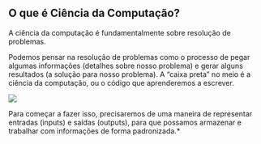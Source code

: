 ##  O que é Ciência da Computação?

A ciência da computação é fundamentalmente sobre resolução de problemas.

Podemos pensar na resolução de problemas como o processo de pegar algumas informações (detalhes sobre nosso problema) e gerar alguns resultados (a solução para nosso problema). A “caixa preta” no meio é a ciência da computação, ou o código que aprenderemos a escrever.

![](https://cs50.harvard.edu/x/2021/notes/0/input_output.png)

Para começar a fazer isso, precisaremos de uma maneira de representar entradas (inputs) e saídas (outputs), para que possamos armazenar e trabalhar com informações de forma padronizada.*